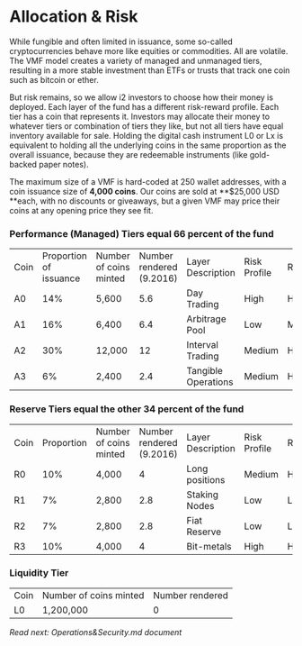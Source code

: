 # Allocation & Risk

While fungible and often limited in issuance, some so-called cryptocurrencies behave more like equities or commodities. All are volatile. The VMF model creates a variety of managed and unmanaged tiers, resulting in a more stable investment than ETFs or trusts that track one coin such as bitcoin or ether. 

But risk remains, so we allow i2 investors to choose how their money is deployed. Each layer of the fund has a different risk-reward profile. Each tier has a coin that represents it. Investors may allocate their money to whatever tiers or combination of tiers they like, but not all tiers have equal inventory available for sale. Holding the digital cash instrument L0 or Lx is equivalent to holding all the underlying coins in the same proportion as the overall issuance, because they are redeemable instruments (like gold-backed paper notes). 

The maximum size of a VMF is hard-coded at 250 wallet addresses, with a coin issuance size of **4,000 coins**. Our coins are sold at **$25,000 USD **each, with no discounts or giveaways, but a given VMF may price their coins at any opening price they see fit. 

### Performance (Managed) Tiers equal 66 percent of the fund

<table>
  <tr>
    <td>Coin</td>
    <td>Proportion of issuance</td>
    <td>Number of coins minted</td>
    <td>Number rendered (9.2016)</td>
    <td>Layer Description</td>
    <td>Risk Profile</td>
    <td>Returns</td>
  </tr>
  <tr>
    <td>A0</td>
    <td>14%</td>
    <td>5,600</td>
    <td>5.6</td>
    <td>Day Trading</td>
    <td>High</td>
    <td>High</td>
  </tr>
  <tr>
    <td>A1</td>
    <td>16%</td>
    <td>6,400</td>
    <td>6.4</td>
    <td>Arbitrage Pool</td>
    <td>Low</td>
    <td>Medium</td>
  </tr>
  <tr>
    <td>A2</td>
    <td>30%</td>
    <td>12,000</td>
    <td>12</td>
    <td>Interval Trading</td>
    <td>Medium</td>
    <td>High</td>
  </tr>
  <tr>
    <td>A3</td>
    <td>6%</td>
    <td>2,400</td>
    <td>2.4</td>
    <td>Tangible Operations</td>
    <td>Medium</td>
    <td>High</td>
  </tr>
</table>


### Reserve Tiers equal the other 34 percent of the fund

<table>
  <tr>
    <td>Coin</td>
    <td>Proportion</td>
    <td>Number of coins minted</td>
    <td>Number rendered (9.2016)</td>
    <td>Layer Description</td>
    <td>Risk Profile</td>
    <td>Returns</td>
  </tr>
  <tr>
    <td>R0</td>
    <td>10%</td>
    <td>4,000</td>
    <td>4</td>
    <td>Long positions</td>
    <td>Medium</td>
    <td>High</td>
  </tr>
  <tr>
    <td>R1</td>
    <td>7%</td>
    <td>2,800</td>
    <td>2.8</td>
    <td>Staking Nodes</td>
    <td>Low</td>
    <td>Low</td>
  </tr>
  <tr>
    <td>R2</td>
    <td>7%</td>
    <td>2,800</td>
    <td>2.8</td>
    <td>Fiat Reserve</td>
    <td>Low</td>
    <td>Low</td>
  </tr>
  <tr>
    <td>R3</td>
    <td>10%</td>
    <td>4,000</td>
    <td>4</td>
    <td>Bit-metals</td>
    <td>High</td>
    <td>High</td>
  </tr>
</table>


### Liquidity Tier 

<table>
  <tr>
    <td>Coin</td>
    <td>Number of coins minted</td>
    <td>Number rendered</td>
  </tr>
  <tr>
    <td>L0</td>
    <td>1,200,000</td>
    <td>0</td>
  </tr>
</table>


*Read next: Operations&Security.md document*

